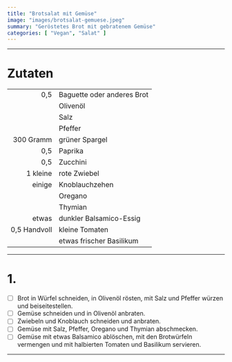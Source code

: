 ```yaml
---
title: "Brotsalat mit Gemüse"
image: "images/brotsalat-gemuese.jpeg"
summary: "Geröstetes Brot mit gebratenem Gemüse"
categories: [ "Vegan", "Salat" ]
---
```


---

# Zutaten

|              |                            |
|-------------:|:---------------------------|
|          0,5 | Baguette oder anderes Brot |
|              | Olivenöl                   |
|              | Salz                       |
|              | Pfeffer                    |
|    300 Gramm | grüner Spargel             |
|          0,5 | Paprika                    |
|          0,5 | Zucchini                   |
|     1 kleine | rote Zwiebel               |
|       einige | Knoblauchzehen             |
|              | Oregano                    |
|              | Thymian                    |
|        etwas | dunkler Balsamico-Essig    |
| 0,5 Handvoll | kleine Tomaten             |
|              | etwas frischer Basilikum   |

---

# 1.

- [ ] Brot in Würfel schneiden, in Olivenöl rösten, mit Salz und Pfeffer würzen und beiseitestellen.
- [ ] Gemüse schneiden und in Olivenöl anbraten.
- [ ] Zwiebeln und Knoblauch schneiden und anbraten.
- [ ] Gemüse mit Salz, Pfeffer, Oregano und Thymian abschmecken.
- [ ] Gemüse mit etwas Balsamico ablöschen, mit den Brotwürfeln vermengen und mit halbierten Tomaten und Basilikum
  servieren.

---
